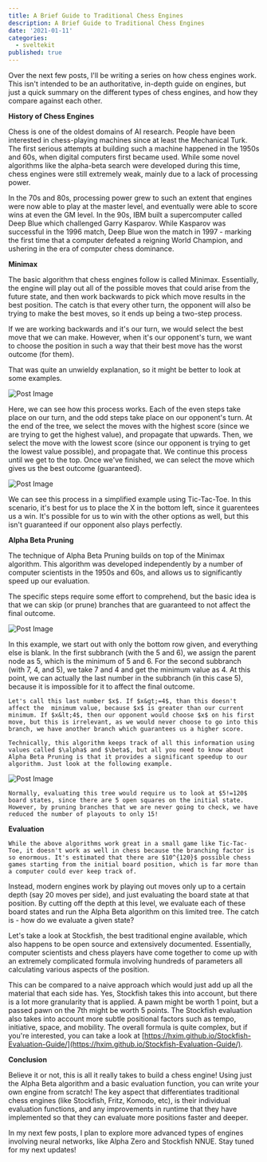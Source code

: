 ```yaml
---
title: A Brief Guide to Traditional Chess Engines
description: A Brief Guide to Traditional Chess Engines
date: '2021-01-11'
categories:
  - sveltekit
published: true
---
```


Over the next few posts, I'll be writing a series on how chess engines work. This isn't intended to be an authoritative, in-depth guide on engines, but just a quick summary on the different types of chess engines, and how they compare against each other.

**History of Chess Engines**

Chess is one of the oldest domains of AI research. People have been interested in chess-playing machines since at least the Mechanical Turk. The first serious attempts at building such a machine happened in the 1950s and 60s, when digital computers first became used. While some novel algorithms like the alpha-beta search were developed during this time, chess engines were still extremely weak, mainly due to a lack of processing power.

In the 70s and 80s, processing power grew to such an extent that engines were now able to play at the master level, and eventually were able to score wins at even the GM level. In the 90s, IBM built a supercomputer called Deep Blue which challenged Garry Kasparov. While Kasparov was successful in the 1996 match, Deep Blue won the match in 1997 - marking the first time that a computer defeated a reigning World Champion, and ushering in the era of computer chess dominance.

**Minimax**

The basic algorithm that chess engines follow is called Minimax. Essentially, the engine will play out all of the possible moves that could arise from the future state, and then work backwards to pick which move results in the best position. The catch is that every other turn, the opponent will also be trying to make the best moves, so it ends up being a two-step process.

If we are working backwards and it's our turn, we would select the best move that we can make. However, when it's our opponent's turn, we want to choose the position in such a way that their best move has the worst outcome (for them).

That was quite an unwieldy explanation, so it might be better to look at some examples.

![Post Image](https://upload.wikimedia.org/wikipedia/commons/thumb/6/6f/Minimax.svg/400px-Minimax.svg.png)

Here, we can see how this process works. Each of the even steps take place on our turn, and the odd steps take place on our opponent's turn. At the end of the tree, we select the moves with the highest score (since we are trying to get the highest value), and propagate that upwards. Then, we select the move with the lowest score (since our opponent is trying to get the lowest value possible), and propagate that. We continue this process until we get to the top. Once we've finished, we can select the move which gives us the best outcome (guaranteed).

![Post Image](https://www.researchgate.net/publication/262672371/figure/fig1/AS:393455625883662@1470818539933/Game-tree-for-Tic-Tac-Toe-game-using-MiniMax-algorithm.png)

We can see this process in a simplified example using Tic-Tac-Toe. In this scenario, it's best for us to place the X in the bottom left, since it guarentees us a win. It's possible for us to win with the other options as well, but this isn't guaranteed if our opponent also plays perfectly.

**Alpha Beta Pruning**

The technique of Alpha Beta Pruning builds on top of the Minimax algorithm. This algorithm was developed independently by a number of computer scientists in the 1950s and 60s, and allows us to significantly speed up our evaluation.

The specific steps require some effort to comprehend, but the basic idea is that we can skip (or prune) branches that are guaranteed to not affect the final outcome.

![Post Image](https://saumikn.com/wp-content/uploads/2021/01/image.png)

In this example, we start out with only the bottom row given, and everything else is blank. In the first subbranch (with the 5 and 6), we assign the parent node as 5, which is the minimum of 5 and 6. For the second subbranch (with 7, 4, and 5), we take 7 and 4 and get the minimum value as 4. At this point, we can actually the last number in the subbranch (in this case 5), because it is impossible for it to affect the final outcome.

```
Let's call this last number $x$. If $x&gt;=4$, than this doesn't affect the  minimum value, because $x$ is greater than our current minimum. If $x&lt;4$, then our opponent would choose $x$ on his first move, but this is irrelevant, as we would never choose to go into this branch, we have another branch which guarantees us a higher score.
```

```
Technically, this algorithm keeps track of all this information using values called $\alpha$ and $\beta$, but all you need to know about Alpha Beta Pruning is that it provides a significant speedup to our algorithm. Just look at the following example.
```

![Post Image](https://web.cse.ohio-state.edu/~stiff.4/cse3521/images/ttt-alphabeta-example.png)

```
Normally, evaluating this tree would require us to look at $5!=120$ board states, since there are 5 open squares on the initial state. However, by pruning branches that we are never going to check, we have reduced the number of playouts to only 15!
```

**Evaluation**

```
While the above algorithms work great in a small game like Tic-Tac-Toe, it doesn't work as well in chess because the branching factor is so enormous. It's estimated that there are $10^{120}$ possible chess games starting from the initial board position, which is far more than a computer could ever keep track of.
```

Instead, modern engines work by playing out moves only up to a certain depth (say 20 moves per side), and just evaluating the board state at that position. By cutting off the depth at this level, we evaluate each of these board states and run the Alpha Beta algorithm on this limited tree. The catch is - how do we evaluate a given state?

Let's take a look at Stockfish, the best traditional engine available, which also happens to be open source and extensively documented. Essentially, computer scientists and chess players have come together to come up with an extremely complicated formula involving hundreds of parameters all calculating various aspects of the position.

This can be compared to a naive approach which would just add up all the material that each side has. Yes, Stockfish takes this into account, but there is a lot more granularity that is applied. A pawn might be worth 1 point, but a passed pawn on the 7th might be worth 5 points. The Stockfish evaluation also takes into account more subtle positional factors such as tempo, initiative, space, and mobility. The overall formula is quite complex, but if you're interested, you can take a look at [https://hxim.github.io/Stockfish-Evaluation-Guide/](https://hxim.github.io/Stockfish-Evaluation-Guide/).

**Conclusion**

Believe it or not, this is all it really takes to build a chess engine! Using just the Alpha Beta algorithm and a basic evaluation function, you can write your own engine from scratch! The key aspect that differentiates traditional chess engines (like Stockfish, Fritz, Komodo, etc), is their individual evaluation functions, and any improvements in runtime that they have implemented so that they can evaluate more positions faster and deeper.

In my next few posts, I plan to explore more advanced types of engines involving neural networks, like Alpha Zero and Stockfish NNUE. Stay tuned for my next updates!

